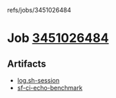 refs/jobs/3451026484

# Job [3451026484](https://github.com/rokmoln/support-firecloud/runs/3451026484?check_suite_focus=true)

## Artifacts

* [log.sh-session](log.sh-session)
* [sf-ci-echo-benchmark](sf-ci-echo-benchmark)

